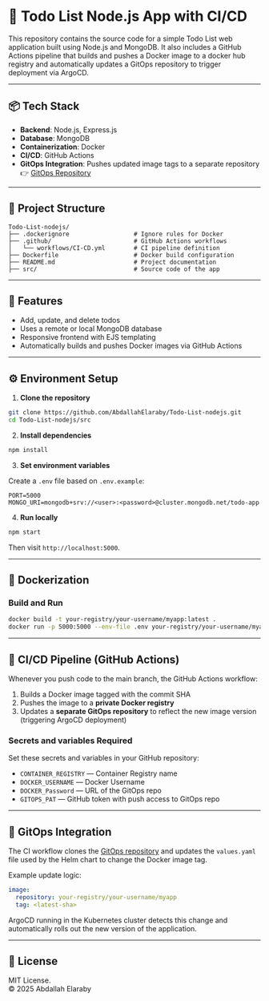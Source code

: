 # 📝 Todo List Node.js App with CI/CD

This repository contains the source code for a simple Todo List web application built using Node.js and MongoDB. It also includes a GitHub Actions pipeline that builds and pushes a Docker image to a docker hub registry and automatically updates a GitOps repository to trigger deployment via ArgoCD.

---

## 📦 Tech Stack

- **Backend**: Node.js, Express.js
- **Database**: MongoDB
- **Containerization**: Docker
- **CI/CD**: GitHub Actions
- **GitOps Integration**: Pushes updated image tags to a separate repository
    👉 [GitOps Repository](https://github.com/AbdallahElaraby/Todo-List-nodejs-GitOps)

---

## 📁 Project Structure

```
Todo-List-nodejs/
├── .dockerignore                  # Ignore rules for Docker
├── .github/                       # GitHub Actions workflows
│   └── workflows/CI-CD.yml        # CI pipeline definition
├── Dockerfile                     # Docker build configuration
├── README.md                      # Project documentation
├── src/                           # Source code of the app
```

---


## 🚀 Features

- Add, update, and delete todos
- Uses a remote or local MongoDB database
- Responsive frontend with EJS templating
- Automatically builds and pushes Docker images via GitHub Actions

---

## ⚙️ Environment Setup

1. **Clone the repository**

```bash
git clone https://github.com/AbdallahElaraby/Todo-List-nodejs.git
cd Todo-List-nodejs/src
```

2. **Install dependencies**

```bash
npm install
```

3. **Set environment variables**

Create a `.env` file based on `.env.example`:

```env
PORT=5000
MONGO_URI=mongodb+srv://<user>:<password>@cluster.mongodb.net/todo-app
```

4. **Run locally**

```bash
npm start
```

Then visit `http://localhost:5000`.

---

## 🐳 Dockerization

### Build and Run

```bash
docker build -t your-registry/your-username/myapp:latest .
docker run -p 5000:5000 --env-file .env your-registry/your-username/myapp:latest
```

---

## 🔄 CI/CD Pipeline (GitHub Actions)

Whenever you push code to the main branch, the GitHub Actions workflow:

1. Builds a Docker image tagged with the commit SHA
2. Pushes the image to a **private Docker registry**
3. Updates a **separate GitOps repository** to reflect the new image version (triggering ArgoCD deployment)

### Secrets and variables Required

Set these secrets and variables in your GitHub repository:

- `CONTAINER_REGISTRY` — Container Registry name
- `DOCKER_USERNAME` — Docker Username
- `DOCKER_Password` — URL of the GitOps repo
- `GITOPS_PAT` — GitHub token with push access to GitOps repo

---

## 🔁 GitOps Integration

The CI workflow clones the [GitOps repository](https://github.com/AbdallahElaraby/todo-list-gitops) and updates the `values.yaml` file used by the Helm chart to change the Docker image tag.

Example update logic:
```yaml
image:
  repository: your-registry/your-username/myapp
  tag: <latest-sha>
```

ArgoCD running in the Kubernetes cluster detects this change and automatically rolls out the new version of the application.

---

## 📝 License

MIT License.  
© 2025 Abdallah Elaraby
